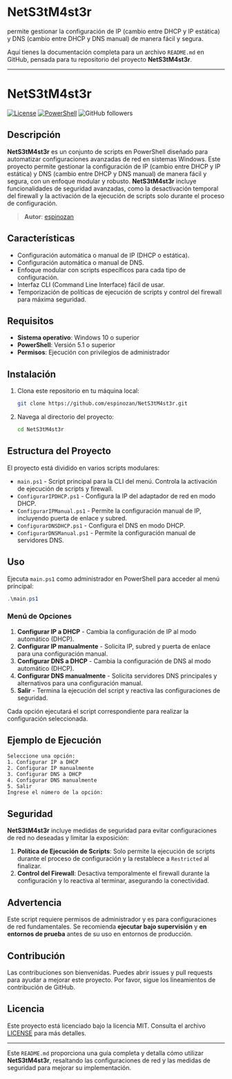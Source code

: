 # NetS3tM4st3r
permite gestionar la configuración de IP (cambio entre DHCP y IP estática) y DNS (cambio entre DHCP y DNS manual) de manera fácil y segura.

Aquí tienes la documentación completa para un archivo `README.md` en GitHub, pensada para tu repositorio del proyecto **NetS3tM4st3r**.

---

# NetS3tM4st3r

[![License](https://img.shields.io/badge/license-MIT-blue.svg)](LICENSE)
[![PowerShell](https://img.shields.io/badge/PowerShell-v5.1-blue.svg)](https://docs.microsoft.com/powershell/)
![GitHub followers](https://img.shields.io/github/followers/espinozan?style=social)

## Descripción

**NetS3tM4st3r** es un conjunto de scripts en PowerShell diseñado para automatizar configuraciones avanzadas de red en sistemas Windows. Este proyecto permite gestionar la configuración de IP (cambio entre DHCP y IP estática) y DNS (cambio entre DHCP y DNS manual) de manera fácil y segura, con un enfoque modular y robusto. **NetS3tM4st3r** incluye funcionalidades de seguridad avanzadas, como la desactivación temporal del firewall y la activación de la ejecución de scripts solo durante el proceso de configuración.

> **Autor**: [espinozan](https://github.com/espinozan)

## Características

- Configuración automática o manual de IP (DHCP o estática).
- Configuración automática o manual de DNS.
- Enfoque modular con scripts específicos para cada tipo de configuración.
- Interfaz CLI (Command Line Interface) fácil de usar.
- Temporización de políticas de ejecución de scripts y control del firewall para máxima seguridad.

## Requisitos

- **Sistema operativo**: Windows 10 o superior
- **PowerShell**: Versión 5.1 o superior
- **Permisos**: Ejecución con privilegios de administrador

## Instalación

1. Clona este repositorio en tu máquina local:
   ```bash
   git clone https://github.com/espinozan/NetS3tM4st3r.git
   ```
2. Navega al directorio del proyecto:
   ```bash
   cd NetS3tM4st3r
   ```

## Estructura del Proyecto

El proyecto está dividido en varios scripts modulares:

- `main.ps1` - Script principal para la CLI del menú. Controla la activación de ejecución de scripts y firewall.
- `ConfigurarIPDHCP.ps1` - Configura la IP del adaptador de red en modo DHCP.
- `ConfigurarIPManual.ps1` - Permite la configuración manual de IP, incluyendo puerta de enlace y subred.
- `ConfigurarDNSDHCP.ps1` - Configura el DNS en modo DHCP.
- `ConfigurarDNSManual.ps1` - Permite la configuración manual de servidores DNS.

## Uso

Ejecuta `main.ps1` como administrador en PowerShell para acceder al menú principal:

```powershell
.\main.ps1
```

### Menú de Opciones

1. **Configurar IP a DHCP** - Cambia la configuración de IP al modo automático (DHCP).
2. **Configurar IP manualmente** - Solicita IP, subred y puerta de enlace para una configuración manual.
3. **Configurar DNS a DHCP** - Cambia la configuración de DNS al modo automático (DHCP).
4. **Configurar DNS manualmente** - Solicita servidores DNS principales y alternativos para una configuración manual.
5. **Salir** - Termina la ejecución del script y reactiva las configuraciones de seguridad.

Cada opción ejecutará el script correspondiente para realizar la configuración seleccionada.

## Ejemplo de Ejecución

```plaintext
Seleccione una opción:
1. Configurar IP a DHCP
2. Configurar IP manualmente
3. Configurar DNS a DHCP
4. Configurar DNS manualmente
5. Salir
Ingrese el número de la opción:
```

## Seguridad

**NetS3tM4st3r** incluye medidas de seguridad para evitar configuraciones de red no deseadas y limitar la exposición:

1. **Política de Ejecución de Scripts**: Solo permite la ejecución de scripts durante el proceso de configuración y la restablece a `Restricted` al finalizar.
2. **Control del Firewall**: Desactiva temporalmente el firewall durante la configuración y lo reactiva al terminar, asegurando la conectividad.

## Advertencia

Este script requiere permisos de administrador y es para configuraciones de red fundamentales. Se recomienda **ejecutar bajo supervisión** y **en entornos de prueba** antes de su uso en entornos de producción.

## Contribución

Las contribuciones son bienvenidas. Puedes abrir issues y pull requests para ayudar a mejorar este proyecto. Por favor, sigue los lineamientos de contribución de GitHub.

## Licencia

Este proyecto está licenciado bajo la licencia MIT. Consulta el archivo [LICENSE](LICENSE) para más detalles.

---

Este `README.md` proporciona una guía completa y detalla cómo utilizar **NetS3tM4st3r**, resaltando las configuraciones de red y las medidas de seguridad para mejorar su implementación.
